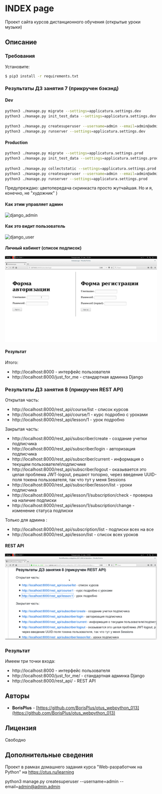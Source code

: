 # INDEX page

Проект сайта курсов дистанционного обучения (открытые уроки музыки)

## Описание

### Требования

Установите:

```bash
$ pip3 install -r requirements.txt
```

### Результаты ДЗ занятия 7 (прикручен бэкэнд) 

#### Dev

```bash
python3 ./manage.py migrate --settings=applicatura.settings.dev
python3 ./manage.py init_test_data --settings=applicatura.settings.dev

python3 ./manage.py createsuperuser --username=admin --email=admin@admin.admin  --settings=applicatura.settings.dev
python3 ./manage.py runserver --settings=applicatura.settings.dev
```

#### Production

```bash
python3 ./manage.py migrate --settings=applicatura.settings.prod
python3 ./manage.py init_test_data --settings=applicatura.settings.prod

python3 ./manage.py collectstatic --settings=applicatura.settings.prod
python3 ./manage.py createsuperuser --username=admin --email=admin@admin.admin  --settings=applicatura.settings.prod
python3 ./manage.py runserver --settings=applicatura.settings.prod
```

Предупреждаю: цветопередача скринкаста просто жутчайшая. Но и я, конечно, не "художник" )

#### Как этим управляет админ

![django_admin](README.files/images/screencasts/django_admin.gif "Title")

#### Как это видит пользователь

![django_user](README.files/images/screencasts/django_user.gif "Title")
  
#### Личный кабинет (список подписок)

![django_subscriber_lessons_view](README.files/images/screencasts/django_subscriber_lessons_view.gif "Title")

#### Результат

Итого:
* http://localhost:8000 - интерфейс пользователя 
* http://localhost:8000/just_for_me - стандартная админка Django 

### Результаты ДЗ занятия 8 (прикручен REST API) 

Открытая часть:
* http://localhost:8000/rest_api/course/list - список курсов
* http://localhost:8000/rest_api/course/1 - курс подробно с уроками
* http://localhost:8000/rest_api/lesson/1 - урок подробно

Закрытая часть:
* http://localhost:8000/rest_api/subscriber/create - создание учетки подписчика
* http://localhost:8000/rest_api/subscriber/login - авторизация подписчика
* http://localhost:8000/rest_api/subscriber/current - информация о текущем пользователе\подписчике
* http://localhost:8000/rest_api/subscriber/logout - оказывается это целая проблема JWT-logout, решают топорно, 
через введение UUID-поля токена пользователя, так что тут у меня Sessions
* http://localhost:8000/rest_api/subscriber/lesson/list - уроки подписчика
* http://localhost:8000/rest_api/lesson/1/subscription/check - проверка на наличие подписки
* http://localhost:8000/rest_api/lesson/1/subscription/change - изменение статуса подписки

Только для админа :
* http://localhost:8000/rest_api/subscription/list - подписки всех на все 
* http://localhost:8000/rest_api/lesson/list - список всех уроков

#### REST API

![rest_api](https://raw.githubusercontent.com/BorisPlus/otus_webpython_007_008/master/README.files/images/screencasts/rest_api.gif "Title")

### Результат

Имеем три точки входа:
* http://localhost:8000 - интерфейс пользователя 
* http://localhost:8000/just_for_me/ - стандартная админка Django 
* http://localhost:8000/rest_api/ - REST API

## Авторы

* **BorisPlus** - [https://github.com/BorisPlus/otus_webpython_013](https://github.com/BorisPlus/otus_webpython_013)

## Лицензия

Свободно

## Дополнительные сведения

Проект в рамках домашнего задания курса "Web-разработчик на Python" на https://otus.ru/learning

python3 manage.py createsuperuser --username=admin --email=admin@admin.admin
